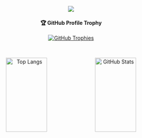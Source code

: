 <p align="center">
  <a href="#">
   <img src="https://skillicons.dev/icons?i=godot,unity,tensorflow,django,flask,laravel,postman,supabase,firebase,svelte,react,vue,ts,vuetify,mui,tailwind,bootstrap,flutter&perline=19" />
  </a>
</p>

<!-- About Me Section -->

<!-- Trophy Section -->
<h4 align="center">🏆 GitHub Profile Trophy</h4>

<p align="center"> 
  <a href="https://github.com/ryo-ma/github-profile-trophy">
   <img src="https://github-profile-trophy.vercel.app/?username=centmarde&row=1&column=9&theme=darkhub" alt="GitHub Trophies" />
  </a>
</p>

<br>

<p align="center">
  <img alt="Top Langs" width="47%" height="200" src="https://github-readme-stats.vercel.app/api/top-langs/?username=centmarde&layout=compact&bg_color=00000000" />
  <img alt="GitHub Stats" width="47%" height="200" src="https://github-readme-stats.vercel.app/api?username=centmarde&show_icons=true&bg_color=00000000" />
</p>


